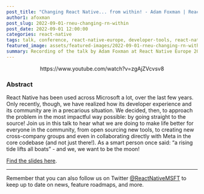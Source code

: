 ```yaml
---
post_title: "Changing React Native... from within! - Adam Foxman | React Native EU 2022"
author1: afoxman
post_slug: 2022-09-01-rneu-changing-rn-within
post_date: 2022-09-01 12:00:00
categories: react-native
tags: talk, conference, react-native-europe, developer-tools, react-native
featured_image: assets/featured-images/2022-09-01-rneu-changing-rn-within.jpg
summary: Recording of the talk by Adam Foxman at React Native Europe 2022, about Microsoft's approach at helping the whole OSS community by sharing tooling and driving efforts.
---
```


<p align="center">
https://www.youtube.com/watch?v=zgAjZVcvsv8
</p>

### Abstract

React Native has been used across Microsoft a lot, over the last few years. Only recently, though, we have realized how its developer experience and its community are in a precarious situation. We decided, then, to approach the problem in the most impactful way possible: by going straight to the source! Join us in this talk to hear what we are doing to make life better for everyone in the community, from open sourcing new tools, to creating new cross-company groups and even in collaborating directly with Meta in the core codebase (and not just there!). As a smart person once said: “a rising tide lifts all boats” - and we, we want to be the moon!

[Find the slides here](https://speakerdeck.com/kelset/improve-all-the-repos-exploring-microsofts-devexp).

---

Remember that you can also follow us on Twitter [@ReactNativeMSFT](https://twitter.com/reactnativemsft) to keep up to date on news, feature roadmaps, and more.

